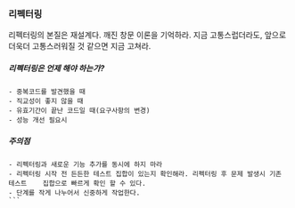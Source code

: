 ### 리펙터링
리펙터링의 본질은 재설계다.
깨진 창문 이론을 기억하라.
지금 고통스럽더라도, 앞으로 더욱더 고통스러워질 것 같으면 지금 고쳐라.
##### 리펙터링은 언제 해야 하는가?

```
- 중복코드를 발견했을 때
- 직교성이 좋지 않을 때
- 유효기간이 끝난 코드일 때(요구사항의 변경)
- 성능 개선 필요시
```
##### 주의점
````
- 리펙터링과 새로운 기능 추가를 동시에 하지 마라
- 리펙터링 시작 전 든든한 테스트 집합이 있는지 확인해라. 리펙터링 후 문제 발생시 기존 테스트    집합으로 빠르게 확인 할 수 있다.
- 단계를 작게 나누어서 신중하게 작업한다.
```

